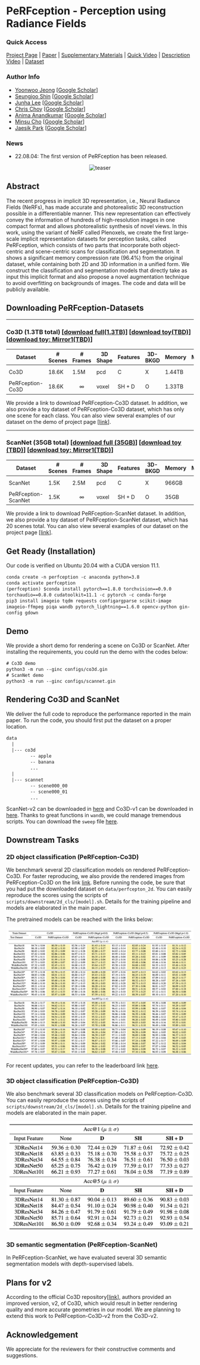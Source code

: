 # PeRFception - Perception using Radiance Fields


### Quick Access

[Project Page]() | [Paper](https://openreview.net/pdf?id=MzaPEKHv-0J) | [Supplementary Materials](https://openreview.net/attachment?id=MzaPEKHv-0J&name=supplementary_material) | [Quick Video]() | [Description Video](teaser) | [Dataset]()

### Author Info

- [Yoonwoo Jeong](https://yoonwooinfo.notion.site) [[Google Scholar](https://scholar.google.com/citations?user=HQ1PMggAAAAJ&hl=en)]
- [Seungjoo Shin](https://seungjooshin.github.io/) [[Google Scholar]()]
- [Junha Lee](https://junha-l.github.io/) [[Google Scholar](https://scholar.google.com/citations?user=RB7qMm4AAAAJ&hl=ko)]
- [Chris Choy](https://chrischoy.org) [[Google Scholar](https://scholar.google.com/citations?user=2u8G5ksAAAAJ&hl=en&oi=ao)]
- [Anima Anandkumar](http://tensorlab.cms.caltech.edu/users/anima/) [[Google Scholar](https://scholar.google.com/citations?user=bEcLezcAAAAJ&hl=en&oi=ao)]
- [Minsu Cho](http://cvlab.postech.ac.kr/~mcho/) [[Google Scholar](https://scholar.google.com/citations?user=5TyoF5QAAAAJ&hl=en&oi=ao)]
- [Jaesik Park](http://jaesik.info/) [[Google Scholar](https://scholar.google.com/citations?user=_3q6KBIAAAAJ&hl=en&oi=ao)]

### News
- 22.08.04: The first version of PeRFception has been released. 

<div style="text-align:center">
<img src="assets/teaser.png" alt="teaser"/>
</div>

## Abstract

The recent progress in implicit 3D representation, i.e., Neural Radiance Fields (NeRFs), has made accurate and photorealistic 3D reconstruction possible in a differentiable manner. This new representation can effectively convey the information of hundreds of high-resolution images in one compact format and allows photorealistic synthesis of novel views. In this work, using the variant of NeRF called Plenoxels, we create the first large-scale implicit representation datasets  for perception tasks, called PeRFception, which consists of two parts that incorporate both object-centric and scene-centric scans for classification and segmentation. It shows a significant memory compression rate (96.4%) from the original dataset, while containing both 2D and 3D information in a unified form. We construct the  classification and segmentation models that directly take as input this implicit format and also propose a novel augmentation technique to avoid overfitting on backgrounds of images. The code and data will be publicly available. 

## Downloading PeRFception-Datasets
-------
### Co3D (1.3TB total) [[download full(1.3TB)]()] [[download toy(TBD)]()] [[download toy: Mirror1(TBD)]()]

|Dataset| # Scenes | # Frames | 3D Shape | Features | 3D-BKGD | Memory | Memoery(Rel)
|-|-|-|-|-|-|-|-|
|Co3D| 18.6K | 1.5M | pcd | C | X | 1.44TB | $$\pm0.00\%$$
|PeRFception-Co3D| 18.6K | $$\infty$$ | voxel | SH + D | O | 1.33TB | $$-6.94\%$$

We provide a link to download PeRFception-Co3D dataset. In addition, we also provide a toy dataset of PeRFception-Co3D dataset, which has only one scene for each class. You can also view several examples of our dataset on the demo of project page [[link]()]. 

------
### ScanNet (35GB total) [[download full (35GB)]()] [[download toy (TBD)]()] [[download toy: Mirror1(TBD)]()]

|Dataset| # Scenes | # Frames | 3D Shape | Features | 3D-BKGD | Memory | Memoery(Rel)
|-|-|-|-|-|-|-|-|
|ScanNet| 1.5K | 2.5M | pcd | C | X | 966GB | $$\pm0.00\%$$
|PeRFception-ScanNet| 1.5K | $$\infty$$ | voxel | SH + D | O | 35GB | $$-96.4\%$$

We provide a link to download PeRFception-ScanNet dataset.  In addition, we also provide a toy dataset of PeRFception-ScanNet dataset, which has 20 scenes total. You can also view several examples of our dataset on the project page [[link]()]. 


## Get Ready (Installation)

Our code is verified on Ubuntu 20.04 with a CUDA version 11.1.  

```
conda create -n perfception -c anaconda python=3.8
conda activate perfception
(perfception) $conda install pytorch==1.8.0 torchvision==0.9.0 torchaudio==0.8.0 cudatoolkit=11.1 -c pytorch -c conda-forge
pip3 install imageio tqdm requests configargparse scikit-image imageio-ffmpeg piqa wandb pytorch_lightning==1.6.0 opencv-python gin-config gdown
```


## Demo 
We provide a short demo for rendering a scene on Co3D or ScanNet. After installing the requirements, you could run the demo with the codes below:
```
# Co3D demo
python3 -m run --ginc configs/co3d.gin
# ScanNet demo
python3 -m run --ginc configs/scannet.gin
```

## Rendering Co3D and ScanNet 
We deliver the full code to reproduce the performance reported in the main paper. To run the code, you should first put the dataset on a proper location. 

```
data
  |
  |--- co3d
         -- apple 
         -- banana
         ... 
  |
  |--- scannet
         -- scene000_00
         -- scene000_01
         ...
```
ScanNet-v2 can be downloaded in [here](http://www.scan-net.org/) and Co3D-v1 can be downloaded in [here](https://github.com/facebookresearch/co3d). Thanks to great functions in `wandb`, we could manage tremendous scripts. You can download the `sweep` file [here](TBD). 


## Downstream Tasks

### 2D object classification (PeRFception-Co3D)

We benchmark several 2D classification models on rendered PeRFception-Co3D. For faster reproducing, we also provide the rendered images from PeRFception-Co3D on the link [link](). Before running the code, be sure that you had put the  downloaded dataset on `data/perfcepton_2d`. You can easily reproduce the scores using the scripts of `scripts/downstream/2d_cls/[model].sh`. Details for the training pipeline and models are elaborated in the main paper. 

The pretrained models can be reached with the links below: 
<div style="text-align:center">
<img src="assets/2D_score.png" alt="2D score"/>
</div>

For recent updates, you can refer to the leaderboard link [here]().

### 3D object classification (PeRFception-Co3D)

We also benchmark several 3D classification models on PeRFception-Co3D. You can easily reproduce the scores using the scripts of `scripts/downstream/2d_cls/[model].sh`. Details for the training pipeline and models are elaborated in the main paper. 

<div style="text-align:center">
<img src="assets/3D_score.png" alt="3D score"/>
</div>


### 3D semantic segmentation (PeRFception-ScanNet)
In PeRFception-ScanNet, we have evaluated several 3D semantic segmentation models with depth-supervised labels. 

## Plans for v2

According to the official Co3D repository[[link](https://github.com/facebookresearch/co3d)], authors provided an improved version, v2, of Co3D, which would result in better rendering quality and more accurate geometries in our model. We are planning to extend this work to PeRFception-Co3D-v2 from the Co3D-v2. 

## Acknowledgement
We appreciate for the reviewers for their constructive comments and suggestions. 